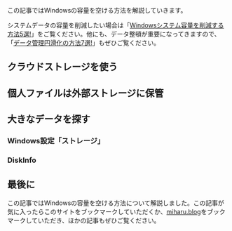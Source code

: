 この記事ではWindowsの容量を空ける方法を解説していきます。

システムデータの容量を削減したい場合は「[Windowsシステム容量を削減する方法5選!](../htmlBlogSource/0.html)」をご覧ください。他にも、データ整頓が重要になってきますので、「[データ管理円滑化の方法7選!](../htmlBlogSource/2.html)」もぜひご覧ください。

## クラウドストレージを使う

## 個人ファイルは外部ストレージに保管

## 大きなデータを探す

### Windows設定「ストレージ」

### DiskInfo

## 最後に
この記事ではWindowsの容量を空ける方法について解説しました。この記事が気に入ったらこのサイトをブックマークしていただくか、[miharu.blog](https://miharu.blog)をブックマークしていただき、ほかの記事もぜひご覧ください。
